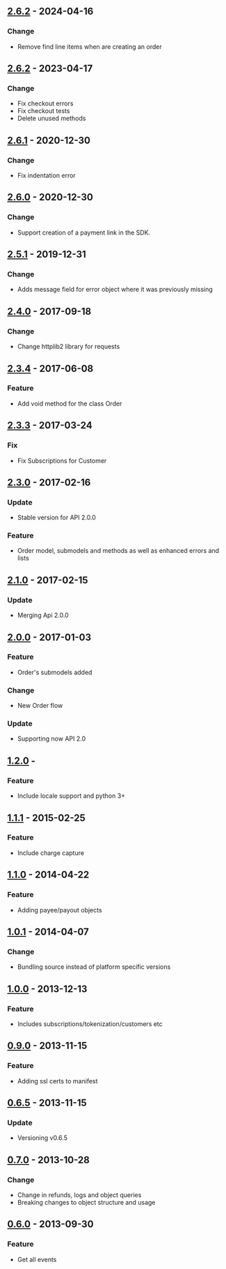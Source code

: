 ## [2.6.2](https://github.com/conekta/conekta-python/releases/tag/v2.6.3) - 2024-04-16
### Change
- Remove find line items when are creating an order

## [2.6.2](https://github.com/conekta/conekta-python/releases/tag/v2.6.2) - 2023-04-17
### Change
- Fix checkout errors
- Fix checkout tests
- Delete unused methods

## [2.6.1](https://github.com/conekta/conekta-python/releases/tag/v2.6.1) - 2020-12-30
### Change
- Fix indentation error

## [2.6.0](https://github.com/conekta/conekta-python/releases/tag/v2.6.0) - 2020-12-30
### Change
- Support creation of a payment link in the SDK.

## [2.5.1](https://github.com/conekta/conekta-python/releases/tag/v2.5.1) - 2019-12-31
### Change
- Adds message field for error object where it was previously missing

## [2.4.0](https://github.com/conekta/conekta-python/releases/tag/v2.4.0) - 2017-09-18
### Change
- Change httplib2 library for requests

## [2.3.4](https://github.com/conekta/conekta-python/releases/tag/v2.3.4) - 2017-06-08
### Feature
- Add void method for the class Order

## [2.3.3]() - 2017-03-24
### Fix
- Fix Subscriptions for Customer

## [2.3.0](https://github.com/conekta/conekta-python/releases/tag/2.3.0) - 2017-02-16
### Update
- Stable version for API 2.0.0
### Feature
- Order model, submodels and methods as well as enhanced errors and lists

## [2.1.0](https://github.com/conekta/conekta-python/releases/tag/2.1.0) - 2017-02-15
### Update
- Merging Api 2.0.0

## [2.0.0](https://github.com/conekta/conekta-python/releases/tag/v2.0) - 2017-01-03
### Feature
- Order's submodels added
### Change
- New Order flow
### Update	
- Supporting now API 2.0

## [1.2.0](https://github.com/conekta/conekta-python/releases/tag/v1.2) - 
### Feature
- Include locale support and python 3+

## [1.1.1](https://github.com/conekta/conekta-python/releases/tag/v1.1.1) - 2015-02-25
### Feature
- Include charge capture

## [1.1.0](https://github.com/conekta/conekta-python/releases/tag/v1.1.0) - 2014-04-22
### Feature
- Adding payee/payout objects

## [1.0.1](https://github.com/conekta/conekta-python/releases/tag/v1.0.1) - 2014-04-07
### Change
- Bundling source instead of platform specific versions

## [1.0.0](https://github.com/conekta/conekta-python/releases/tag/v1.0.0) - 2013-12-13
### Feature
- Includes subscriptions/tokenization/customers etc

## [0.9.0](https://github.com/conekta/conekta-python/releases/tag/v0.9.0) - 2013-11-15
### Feature
- Adding ssl certs to manifest

## [0.6.5](https://github.com/conekta/conekta-python/releases/tag/v0.6.5) - 2013-11-15
### Update
- Versioning v0.6.5

## [0.7.0](https://github.com/conekta/conekta-python/releases/tag/v0.7) - 2013-10-28
### Change
- Change in refunds, logs and object queries
- Breaking changes to object structure and usage

## [0.6.0](https://github.com/conekta/conekta-python/releases/tag/v0.6) - 2013-09-30
### Feature
- Get all events
